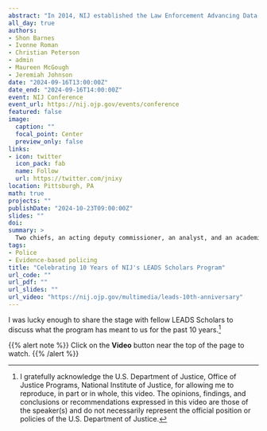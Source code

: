 ```yaml
---
abstract: "In 2014, NIJ established the Law Enforcement Advancing Data and Science (LEADS) Scholars Program to support research-minded, mid-career sworn law enforcement officers working to integrate research into agency policy and practice. The LEADS Scholars Program helps participants develop independent research and provides support to identify current evidence on priority issues. LEADS Scholars participate in activities supporting their professional growth, such as attending virtual and in-person trainings, joining an online community of practice, publishing in journals and trade magazines, presenting to law enforcement agencies at national conferences, and establishing leadership positions in evidence-based research groups. To further the reach and impact of the program, in 2019, NIJ added two additional categories of scholars - LEADS Civilians and LEADS Academics. Panelists discuss what the program has meant to them, how it has impacted their careers, and how it has helped them advance research and evidence in the policing profession."
all_day: true
authors:
- Shon Barnes
- Ivonne Roman
- Christian Peterson
- admin
- Maureen McGough
- Jeremiah Johnson
date: "2024-09-16T13:00:00Z"
date_end: "2024-09-16T14:00:00Z"
event: NIJ Conference
event_url: https://nij.ojp.gov/events/conference
featured: false
image:
  caption: ""
  focal_point: Center
  preview_only: false
links:
- icon: twitter
  icon_pack: fab
  name: Follow
  url: https://twitter.com/jnixy
location: Pittsburgh, PA
math: true
projects: ""
publishDate: "2024-10-23T09:00:00Z"
slides: ""
doi: 
summary: >
  Two chiefs, an acting deputy commissioner, an analyst, and an academic discuss their experiences in the NIJ LEADS Scholars program. 
tags: 
- Police
- Evidence-based policing
title: "Celebrating 10 Years of NIJ's LEADS Scholars Program"
url_code: ""
url_pdf: ""
url_slides: ""
url_video: "https://nij.ojp.gov/multimedia/leads-10th-anniversary"
---
```


I was lucky enough to share the stage with fellow LEADS Scholars to discuss what the program has meant to us for the past 10 years.[^1] 

{{% alert note %}}
Click on the **Video** button near the top of the page to watch.
{{% /alert %}}


[^1]: I gratefully acknowledge the U.S. Department of Justice, Office of Justice Programs, National Institute of Justice, for allowing me to reproduce, in part or in whole, this video. The opinions, findings, and conclusions or recommendations expressed in this video are those of the speaker(s) and do not necessarily represent the official position or policies of the U.S. Department of Justice.